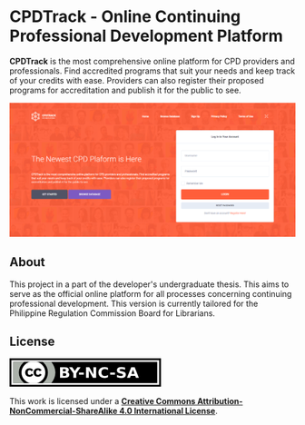 # CPDTrack - Online Continuing Professional Development Platform

**CPDTrack** is the most comprehensive online platform for CPD providers and professionals. Find accredited programs that suit your needs and keep track of your credits with ease. Providers can also register their proposed programs for accreditation and publish it for the public to see.

![](.gitbook/assets/01-home.png)

## About

This project in a part of the developer's undergraduate thesis. This aims to serve as the official online platform for all processes concerning continuing professional development. This version is currently tailored for the Philippine Regulation Commission Board for Librarians.

## License

![](.gitbook/assets/by-nc-sa.png)

This work is licensed under a [**Creative Commons Attribution-NonCommercial-ShareAlike 4.0 International License**](http://creativecommons.org/licenses/by-nc-sa/4.0/).

